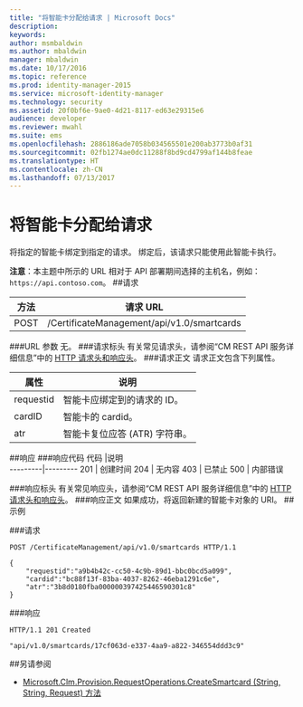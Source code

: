 ```yaml
---
title: "将智能卡分配给请求 | Microsoft Docs"
description: 
keywords: 
author: msmbaldwin
ms.author: mbaldwin
manager: mbaldwin
ms.date: 10/17/2016
ms.topic: reference
ms.prod: identity-manager-2015
ms.service: microsoft-identity-manager
ms.technology: security
ms.assetid: 20f0bf6e-9ae0-4d21-8117-ed63e29315e6
audience: developer
ms.reviewer: mwahl
ms.suite: ems
ms.openlocfilehash: 2886186ade7058b034565501e200ab3773b0af31
ms.sourcegitcommit: 02fb1274ae0dc11288f8bd9cd4799af144b8feae
ms.translationtype: HT
ms.contentlocale: zh-CN
ms.lasthandoff: 07/13/2017
---
```

# <a name="assign-smart-card-to-a-request"></a>将智能卡分配给请求
将指定的智能卡绑定到指定的请求。 绑定后，该请求只能使用此智能卡执行。

**注意**：本主题中所示的 URL 相对于 API 部署期间选择的主机名，例如： `https://api.contoso.com`。
##<a name="request"></a>请求


方法  |请求 URL  
---------|---------
POST     |/CertificateManagement/api/v1.0/smartcards

###<a name="url-parameters"></a>URL 参数
无。
###<a name="request-headers"></a>请求标头
有关常见请求头，请参阅“CM REST API 服务详细信息”中的 [HTTP 请求头和响应头](certificate-management-rest-api-service-details.md#http-request-and-response-headers)。
###<a name="request-body"></a>请求正文
请求正文包含下列属性。

属性 | 说明
---------|-----------
requestid | 智能卡应绑定到的请求的 ID。
cardID | 智能卡的 cardid。
atr | 智能卡复位应答 (ATR) 字符串。


##<a name="response"></a>响应
###<a name="response-codes"></a>响应代码
代码  |说明  
---------|---------
201     | 创建时间
204 | 无内容
403 | 已禁止
500 | 内部错误

###<a name="response-headers"></a>响应标头
有关常见响应头，请参阅“CM REST API 服务详细信息”中的 [HTTP 请求头和响应头](certificate-management-rest-api-service-details.md#http-request-and-response-headers)。
###<a name="response-body"></a>响应正文
如果成功，将返回新建的智能卡对象的 URI。
##<a name="example"></a>示例

###<a name="request"></a>请求
```
POST /CertificateManagement/api/v1.0/smartcards HTTP/1.1

{
    "requestid":"a9b4b42c-cc50-4c9b-89d1-bbc0bcd5a099",
    "cardid":"bc88f13f-83ba-4037-8262-46eba1291c6e",
    "atr":"3b8d0180fba000000397425446590301c8"
}

```
###<a name="response"></a>响应
```
HTTP/1.1 201 Created

"api/v1.0/smartcards/17cf063d-e337-4aa9-a822-346554ddd3c9"
```       
##<a name="see-also"></a>另请参阅

- [Microsoft.Clm.Provision.RequestOperations.CreateSmartcard (String, String, Request) 方法](https://msdn.microsoft.com/library/windows/desktop/bb456812.aspx)
